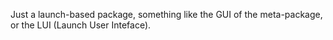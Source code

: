Just a launch-based package, something like the GUI of the meta-package, or the LUI (Launch User Inteface).